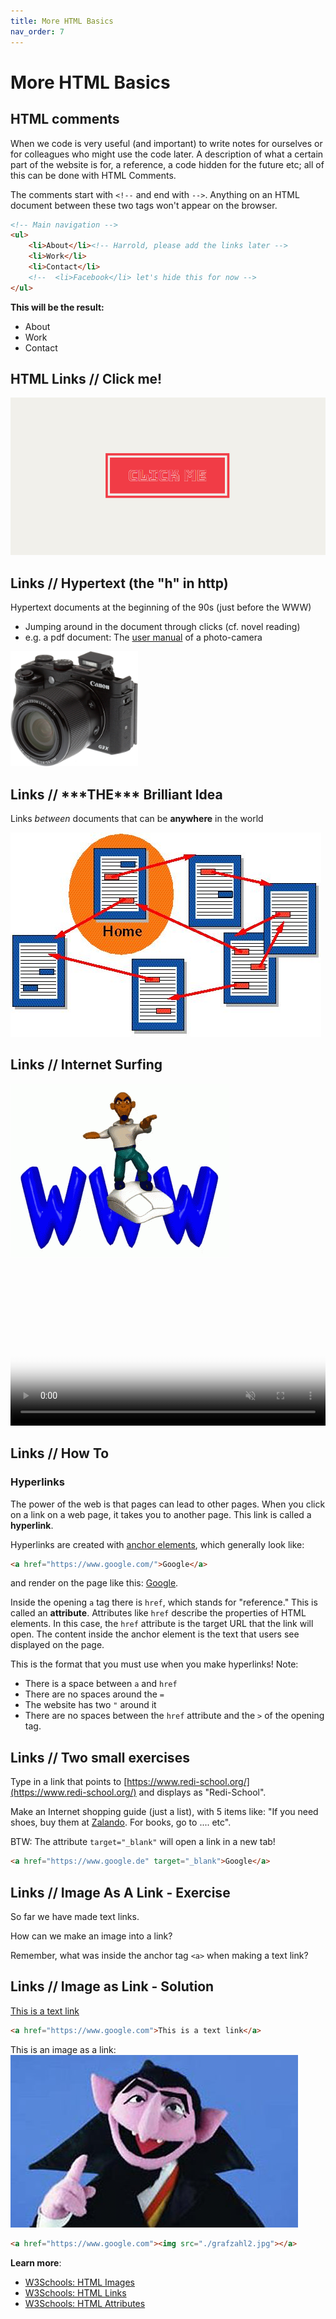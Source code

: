 ```yaml
---
title: More HTML Basics
nav_order: 7
---
```


# More HTML Basics

## HTML comments

When we code is very useful (and important) to write notes for ourselves or for colleagues who might use the code later.
A description of what a certain part of the website is for, a reference, a code hidden for the future etc; all of this
can be done with HTML Comments.

The comments start with `<!--` and end with `-->`. Anything on an HTML document between these two tags won't appear on
the browser.

```html
<!-- Main navigation -->
<ul>
    <li>About</li><!-- Harrold, please add the links later -->
    <li>Work</li>
    <li>Contact</li>
    <!--  <li>Facebook</li> let's hide this for now -->
</ul>
```

**This will be the result:**

<ul>
    <li>About</li>
    <li>Work</li>
    <li>Contact</li>
</ul>

## HTML Links // Click me!

![Click me](click-me.gif)

## Links // Hypertext (the "h" in http)

Hypertext documents at the beginning of the 90s (just before the WWW)

- Jumping around in the document through clicks (cf. novel reading)
- e.g. a pdf document: The [user manual](./manual.pdf) of a photo-camera


<img src="./canon.jpg" width="204" height="184" />

## Links // \*\*\*THE\*\*\* Brilliant Idea

Links _between_ documents that can be __anywhere__ in the world

![Hypertext](hypertext.jpg)

## Links // Internet Surfing

![Tenor](tenor.gif)

<video style="width: 100%;" class="center" id="video_D30_10_008_html5_api" autoplay="" loop="" preload="auto"
    poster="//cdn8.dissolve.com/p/D30_10_008/D30_10_008_0004_600.jpg" muted="">
    <source src="https://cdn6.dissolve.com/p/D30_10_008/D30_10_008_detail.mp4" type="video/mp4">
</video>

## Links // How To

### Hyperlinks

The power of the web is that pages can lead to other pages. When you click on a link on a web page, it takes you to
another page. This link is called a **hyperlink**.

Hyperlinks are created with [anchor elements](https://developer.mozilla.org/en-US/docs/Web/HTML/Element/a), which
generally look like:

```html
<a href="https://www.google.com/">Google</a>
```

and render on the page like this: [Google](https://www.google.com/).

Inside the opening `a` tag there is `href`, which stands for "reference." This is called an **attribute**. Attributes
like `href` describe the properties of HTML elements. In this case, the `href` attribute is the target URL that the link
will open. The content inside the anchor element is the text that users see displayed on the page.

This is the format that you must use when you make hyperlinks! Note:

- There is a space between `a` and `href`
- There are no spaces around the `=`
- The website has two `"` around it
- There are no spaces between the `href` attribute and the `>` of the opening tag.

## Links // Two small exercises

Type in a link that points to [https://www.redi-school.org/](https://www.redi-school.org/) and displays as "Redi-School".

Make an Internet shopping guide (just a list), with 5 items like: "If you need shoes, buy them at
[Zalando](https://www.zalando.com/). For books, go to .... etc".

BTW: The attribute `target="_blank"` will open a link in a new tab!

```html
<a href="https://www.google.de" target="_blank">Google</a>
```

## Links // Image As A Link - Exercise

So far we have made text links.

How can we make an image into a link?

Remember, what was inside the anchor tag `<a>` when making a text link?

## Links // Image as Link - Solution

[This is a text link](https://www.google.com/)

```html
<a href="https://www.google.com">This is a text link</a>
```

This is an image as a link: [![The Count](grafzahl2.jpg)](https://www.google.com/)

```html
<a href="https://www.google.com"><img src="./grafzahl2.jpg"></a>
```

**Learn more**:

- [W3Schools: HTML Images](https://www.w3schools.com/html/html_images.asp)
- [W3Schools: HTML Links](https://www.w3schools.com/html/html_links.asp)
- [W3Schools: HTML Attributes](https://www.w3schools.com/html/html_attributes.asp)
